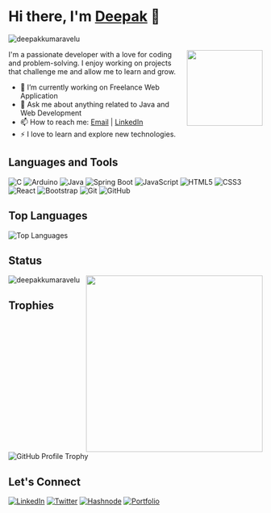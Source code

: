 # Hi there, I'm [Deepak](https://deepakkumaravelu.site) 👋
<p align="left"> <img src="https://komarev.com/ghpvc/?username=deepakkumaravelu&label=Profile%20views&color=0e75b6&style=flat" alt="deepakkumaravelu" /> </p>
<img align='right' src="https://media.giphy.com/media/M9gbBd9nbDrOTu1Mqx/giphy.gif" width="150">
I'm a passionate developer with a love for coding and problem-solving. I enjoy working on projects that challenge me and allow me to learn and grow.

- 🔭 I’m currently working on Freelance Web Application
- 💬 Ask me about anything related to Java and Web Development
- 📫 How to reach me: [Email](mailto:deepak1122003kumar@gmail.com) | [LinkedIn](https://www.linkedin.com/in/deepak-kumaravelu-58a653248)
- ⚡ I love to learn and explore new technologies.

## Languages and Tools

![C](https://img.shields.io/badge/-C-black?style=flat&logo=c)
![Arduino](https://img.shields.io/badge/-Arduino-black?style=flat&logo=arduino)
![Java](https://img.shields.io/badge/-Java-black?style=flat&logo=java)
![Spring Boot](https://img.shields.io/badge/-Spring%20Boot-black?style=flat&logo=spring-boot)
![JavaScript](https://img.shields.io/badge/-JavaScript-black?style=flat&logo=javascript)
![HTML5](https://img.shields.io/badge/-HTML5-black?style=flat&logo=html5)
![CSS3](https://img.shields.io/badge/-CSS3-black?style=flat&logo=css3)
![React](https://img.shields.io/badge/-React-black?style=flat&logo=react)
![Bootstrap](https://img.shields.io/badge/-Bootstrap-black?style=flat&logo=bootstrap)
![Git](https://img.shields.io/badge/-Git-black?style=flat&logo=git)
![GitHub](https://img.shields.io/badge/-GitHub-black?style=flat&logo=github)

## Top Languages

![Top Languages](https://github-readme-stats.vercel.app/api/top-langs/?username=deepakkumaravelu&layout=compact&theme=dark)

## Status
<img align='right' src="https://media.giphy.com/media/v1.Y2lkPTc5MGI3NjExYzlzazNxY2VwaWxhbDRqbGZyaGlpOWs1YThlZXpoemZmMGFrYmJvaiZlcD12MV9pbnRlcm5hbF9naWZfYnlfaWQmY3Q9Zw/Rpl1sod1vCXK0L2SUN/giphy.gif" width="350">
<p><img align="center" src="https://github-readme-streak-stats.herokuapp.com/?user=deepakkumaravelu&theme=dark" alt="deepakkumaravelu" /></p>

## Trophies

![GitHub Profile Trophy](https://github-profile-trophy.vercel.app/?username=deepakkumaravelu)

## Let's Connect

[![LinkedIn](https://img.shields.io/badge/-LinkedIn-black?style=flat&logo=linkedin)](https://www.linkedin.com/in/deepak-kumaravelu-58a653248)
[![Twitter](https://img.shields.io/badge/-Twitter-black?style=flat&logo=twitter)](https://twitter.com/Deepak1122003)
[![Hashnode](https://img.shields.io/badge/Hashnode-black?style=flat)](https://hashnode.com/@Deepak1122003)
[![Portfolio](https://img.shields.io/badge/-Portfolio-black?style=flat)](https://deepakkumaravelu.site/)

